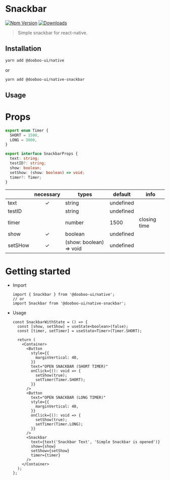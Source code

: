 # Snackbar

[![Npm Version](http://img.shields.io/npm/v/@dooboo-ui/native-snackbar.svg?style=flat-square)](https://npmjs.org/package/@dooboo-ui/native-snackbar)
[![Downloads](http://img.shields.io/npm/dm/@dooboo-ui/native-snackbar.svg?style=flat-square)](https://npmjs.org/package/@dooboo-ui/native-snackbar)

> Simple snackbar for react-native.

## Installation

```sh
yarn add @dooboo-ui/native
```

or

```sh
yarn add @dooboo-ui/native-snackbar
```

## Usage

# Props

```ts
export enum Timer {
  SHORT = 1500,
  LONG = 3000,
}

export interface SnackbarProps {
  text: string;
  testID?: string;
  show: boolean;
  setShow: (show: boolean) => void;
  timer?: Timer;
}
```

|         | necessary | types                   | default   | info         |
| ------- | :-------: | ----------------------- | --------- | ------------ |
| text    |     ✓     | string                  | undefined |              |
| testID  |           | string                  | undefined |              |
| timer   |           | number                  | 1500      | closing time |
| show    |     ✓     | boolean                 | undefined |              |
| setSHow |     ✓     | (show: boolean) => void | undefined |              |

# Getting started

- Import

  ```tsx
  import { Snackbar } from '@dooboo-ui/native';
  // or
  import Snackbar from '@dooboo-ui/native-snackbar';
  ```

- Usage
  ```tsx
  const SnackbarWithState = () => {
    const [show, setShow] = useState<boolean>(false);
    const [timer, setTimer] = useState<Timer>(Timer.SHORT);

    return (
      <Container>
        <Button
          style={{
            marginVertical: 40,
          }}
          text="OPEN SNACKBAR (SHORT TIMER)"
          onClick={(): void => {
            setShow(true);
            setTimer(Timer.SHORT);
          }}
        />
        <Button
          text="OPEN SNACKBAR (LONG TIMER)"
          style={{
            marginVertical: 40,
          }}
          onClick={(): void => {
            setShow(true);
            setTimer(Timer.LONG);
          }}
        />
        <Snackbar
          text={text('Snackbar Text', 'Simple Snackbar is opened')}
          show={show}
          setShow={setShow}
          timer={timer}
        />
      </Container>
    );
  };
  ```
